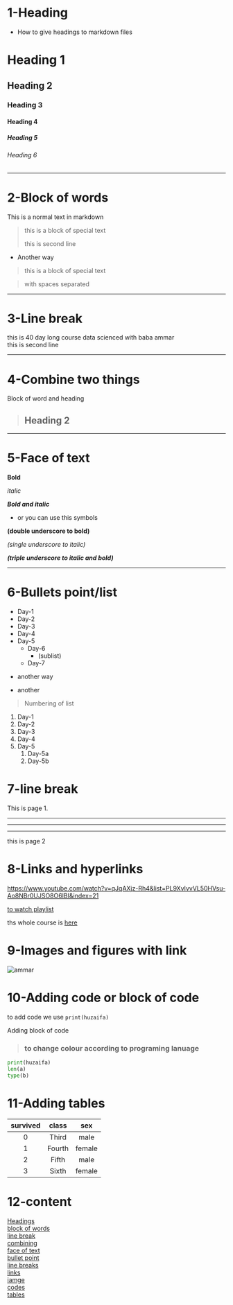 # 1-Heading
- How to give headings to markdown files
 
# Heading 1
## Heading 2
### Heading 3
#### Heading 4
##### Heading 5
###### Heading 6
---
# 2-Block of words

This is a normal text in markdown
> this is a block of special text
> 
> this is second line
- Another way
 
> this is a block of special text  

> with spaces separated 
---
# 3-Line break

this is 40 day long course data scienced with
baba ammar\
this is second line 

-----   

# 4-Combine two things

Block of word and heading 
>## Heading 2

----
# 5-Face of text

**Bold**

*italic*

***Bold and italic***

- or you can use this symbols

__(double underscore to bold)__

_(single underscore to italic)_

___(triple underscore to italic and bold)___

---

# 6-Bullets point/list
- Day-1
- Day-2
- Day-3
- Day-4
- Day-5
    - Day-6
        - (sublist) 
    - Day-7
* another way
+ another   
  
> Numbering of list

1. Day-1
2. Day-2
3. Day-3
4. Day-4
5. Day-5 
    1. Day-5a
    2. Day-5b
    
# 7-line break
This is page 1.

----------
___
***


this is page 2

# 8-Links and hyperlinks

<https://www.youtube.com/watch?v=qJqAXjz-Rh4&list=PL9XvIvvVL50HVsu-Ao8NBr0UJSO8O6lBI&index=21>

[to watch playlist](https://www.youtube.com/watch?v=qJqAXjz-Rh4&list=PL9XvIvvVL50HVsu-Ao8NBr0UJSO8O6lBI&index=21)

[codanic]:https://www.youtube.com/watch?v=qJqAXjz-Rh4&list=PL9XvIvvVL50HVsu-Ao8NBr0UJSO8O6lBI&index=21

ths whole course is [here][codanic]

# 9-Images and figures with link

![ammar](https://www.youtube.com/watch?v=qJqAXjz-Rh4&list=PL9XvIvvVL50HVsu-Ao8NBr0UJSO8O6lBI&index=21)


# 10-Adding code or block of code

to add code we use `print(huzaifa)`

Adding block of code
>### to change colour according to programing lanuage

```python     
print(huzaifa)
len(a)
type(b)
```

# 11-Adding tables

| survived | class | sex
|:-----: |:-------: |:------:|
0      | Third| male
1 | Fourth| female
2 | Fifth| male
3 | Sixth| female


# 12-content

[Headings](#1-heading)\
[block of words](#2-block-of-words)\
[line break](#3-line-break)\
[combining](#4-combine-two-things)\
[face of text](#5-face-of-text)\
[bullet point](#6-bullets-pointlist)\
[line breaks](#7-line-break)\
[links](#8-links-and-hyperlinks)\
[iamge](#9-images-and-figures-with-link)\
[codes](#10-adding-code-or-block-of-code)\
[tables](#11-adding-tables)



